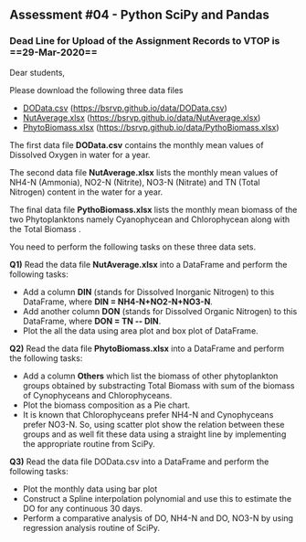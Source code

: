 ## Assessment \#04 - Python SciPy and Pandas

### Dead Line for Upload of the Assignment Records to VTOP is ==29-Mar-2020==

Dear students,

Please download the following three data files

- [DOData.csv](https://bsrvp.github.io/data/DOData.csv)  (https://bsrvp.github.io/data/DOData.csv)
- [NutAverage.xlsx](https://bsrvp.github.io/data/NutAverage.xlsx) (https://bsrvp.github.io/data/NutAverage.xlsx)
- [PhytoBiomass.xlsx](https://bsrvp.github.io/data/PythoBiomass.xlsx) (https://bsrvp.github.io/data/PythoBiomass.xlsx)



The first data file **DOData.csv** contains the monthly mean values of Dissolved Oxygen in water for a year.

The second data file **NutAverage.xlsx** lists the monthly mean values of NH4-N (Ammonia), NO2-N (Nitrite), NO3-N (Nitrate)  and TN (Total Nitrogen) content in the water for a year.

The final data file **PythoBiomass.xlsx** lists the monthly mean biomass of the two Phytoplanktons namely Cyanophycean and Chlorophycean along with the Total Biomass .

You need to perform the following tasks on these three data sets.



**Q1)**  Read the data file **NutAverage.xlsx** into a DataFrame and perform the following tasks:

- Add a column  **DIN**  (stands for Dissolved Inorganic Nitrogen) to this DataFrame, where **DIN = NH4-N+NO2-N+NO3-N**.
- Add another column **DON**  (stands for Dissolved Organic Nitrogen) to this DataFrame, where **DON = TN -- DIN**.
- Plot the all the data using area plot and box plot of DataFrame.

**Q2)**  Read the data file **PhytoBiomass.xlsx** into a DataFrame and perform the following tasks:

- Add a column **Others** which list the biomass of  other phytoplankton groups obtained by substracting Total Biomass with sum of the biomass of Cynophyceans and Chlorophyceans.
- Plot the biomass composition as a Pie chart.
- It is known that Chlorophyceans prefer NH4-N and Cynophyceans prefer NO3-N.  So, using scatter plot show the relation between these groups and as well fit these data using a straight line by implementing the appropriate routine from SciPy.

**Q3)**  Read the data file DOData.csv into a DataFrame and perform the following tasks:

- Plot the monthly data using bar plot
- Construct a Spline interpolation polynomial and use this to estimate the DO for any continuous 30 days.
- Perform a  comparative analysis of DO, NH4-N and DO, NO3-N by using regression analysis routine of SciPy.

